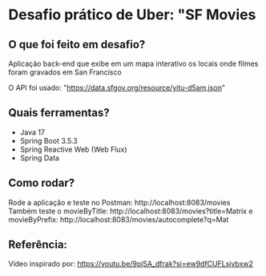 # Desafio prático de Uber: "SF Movies

## O que foi feito em desafio?
Aplicação back-end que exibe em um mapa interativo os locais onde filmes foram gravados em San Francisco

O API foi usado: "https://data.sfgov.org/resource/yitu-d5am.json"

## Quais ferramentas?
- Java 17
- Spring Boot 3.5.3
- Spring Reactive Web (Web Flux)
- Spring Data

## Como rodar?
Rode a aplicação e teste no Postman: http://localhost:8083/movies
Também teste o movieByTitle: http://localhost:8083/movies?title=Matrix e movieByPrefix: http://localhost:8083/movies/autocomplete?q=Mat

## Referência:
Vídeo inspirado por: https://youtu.be/9pjSA_dfrak?si=ew9dfCUFLsjvbxw2
